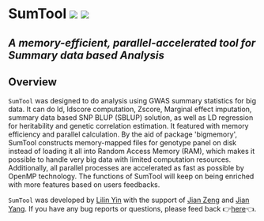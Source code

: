 # SumTool [![](https://img.shields.io/badge/Issues-%2B-brightgreen.svg)](https://github.com/YinLiLin/SumTool/issues) [![](https://img.shields.io/badge/Release-v0.99.5-darkred.svg)](https://github.com/YinLiLin/SumTool)

## *A memory-efficient, parallel-accelerated tool for Summary data based Analysis*

Overview
-----
```SumTool``` was designed to do analysis using GWAS summary statistics for big data. It can do ld, ldscore computation, Zscore, Marginal effect imputation, summary data based SNP BLUP (SBLUP) solution, as well as LD regression for heritability and genetic correlation estimation. It featured with memory efficiency and parallel calculation. By the aid of package 'bigmemory', SumTool constructs memory-mapped files for genotype panel on disk instead of loading it all into Random Access Memory (RAM), which makes it possible to handle very big data with limited computation resources. Additionally, all parallel processes are accelerated as fast as possible by OpenMP technology. The functions of SumTool will keep on being enriched with more features based on users feedbacks.

```SumTool``` was developed by [Lilin Yin](https://github.com/YinLiLin) with the support of [Jian Zeng](https://scholar.google.com/citations?user=mOyykToAAAAJ&hl=en) and [Jian Yang](https://scholar.google.com.au/citations?user=aLuqQs8AAAAJ&hl=en). If you have any bug reports or questions, please feed back :point_right:[here](https://github.com/YinLiLin/SumTool/issues/new):point_left:.
